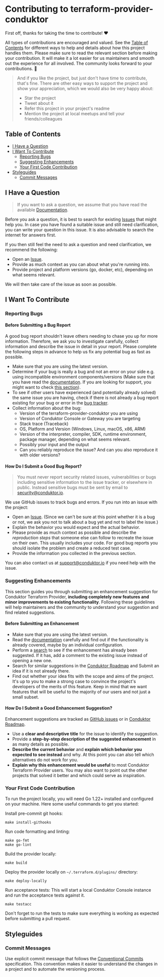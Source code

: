 <!-- omit in toc -->
# Contributing to terraform-provider-conduktor

First off, thanks for taking the time to contribute! ❤️

All types of contributions are encouraged and valued. See the [Table of Contents](#table-of-contents) for different ways to help and details about how this project handles them. Please make sure to read the relevant section before making your contribution. It will make it a lot easier for us maintainers and smooth out the experience for all involved. The community looks forward to your contributions. 🎉

> And if you like the project, but just don't have time to contribute, that's fine. There are other easy ways to support the project and show your appreciation, which we would also be very happy about:
> - Star the project
> - Tweet about it
> - Refer this project in your project's readme
> - Mention the project at local meetups and tell your friends/colleagues

<!-- omit in toc -->
## Table of Contents

- [I Have a Question](#i-have-a-question)
- [I Want To Contribute](#i-want-to-contribute)
  - [Reporting Bugs](#reporting-bugs)
  - [Suggesting Enhancements](#suggesting-enhancements)
  - [Your First Code Contribution](#your-first-code-contribution)
- [Styleguides](#styleguides)
  - [Commit Messages](#commit-messages)



## I Have a Question

> If you want to ask a question, we assume that you have read the available [Documentation](https://docs.conduktor.io/).

Before you ask a question, it is best to search for existing [Issues](https://github.com/conduktor/terraform-provider-conduktor/issues) that might help you. In case you have found a suitable issue and still need clarification, you can write your question in this issue. It is also advisable to search the internet for answers first.

If you then still feel the need to ask a question and need clarification, we recommend the following:

- Open an [Issue](https://github.com/conduktor/terraform-provider-conduktor/issues/new).
- Provide as much context as you can about what you're running into.
- Provide project and platform versions (go, docker, etc), depending on what seems relevant.

We will then take care of the issue as soon as possible.

## I Want To Contribute

### Reporting Bugs

<!-- omit in toc -->
#### Before Submitting a Bug Report

A good bug report shouldn't leave others needing to chase you up for more information. Therefore, we ask you to investigate carefully, collect information and describe the issue in detail in your report. Please complete the following steps in advance to help us fix any potential bug as fast as possible.

- Make sure that you are using the latest version.
- Determine if your bug is really a bug and not an error on your side e.g. using incompatible environment components/versions (Make sure that you have read the [documentation](https://docs.conduktor.io/). If you are looking for support, you might want to check [this section](#i-have-a-question)).
- To see if other users have experienced (and potentially already solved) the same issue you are having, check if there is not already a bug report existing for your bug or error in the [bug tracker](https://github.com/conduktor/terraform-provider-conduktor/issues?q=label%3Abug).
- Collect information about the bug:
  - Version of the terraform-provider-conduktor you are using
  - Version of Conduktor Console or Gateway you are targeting
  - Stack trace (Traceback)
  - OS, Platform and Version (Windows, Linux, macOS, x86, ARM)
  - Version of the interpreter, compiler, SDK, runtime environment, package manager, depending on what seems relevant.
  - Possibly your input and the output
  - Can you reliably reproduce the issue? And can you also reproduce it with older versions?

<!-- omit in toc -->
#### How Do I Submit a Good Bug Report?

> You must never report security related issues, vulnerabilities or bugs including sensitive information to the issue tracker, or elsewhere in public. Instead sensitive bugs must be sent by email to [security@conduktor.io]().

We use GitHub issues to track bugs and errors. If you run into an issue with the project:

- Open an [Issue](https://github.com/conduktor/terraform-provider-conduktor/issues/new). (Since we can't be sure at this point whether it is a bug or not, we ask you not to talk about a bug yet and not to label the issue.)
- Explain the behavior you would expect and the actual behavior.
- Please provide as much context as possible and describe the *reproduction steps* that someone else can follow to recreate the issue on their own. This usually includes your code. For good bug reports you should isolate the problem and create a reduced test case.
- Provide the information you collected in the previous section.

You can also contact us at [support@conduktor.io]() if you need help with the issue.


### Suggesting Enhancements

This section guides you through submitting an enhancement suggestion for Conduktor Terraform Provider, **including completely new features and minor improvements to existing functionality**. Following these guidelines will help maintainers and the community to understand your suggestion and find related suggestions.

<!-- omit in toc -->
#### Before Submitting an Enhancement

- Make sure that you are using the latest version.
- Read the [documentation](https://docs.conduktor.io/) carefully and find out if the functionality is already covered, maybe by an individual configuration.
- Perform a [search](https://github.com/conduktor/terraform-provider-conduktor/issues) to see if the enhancement has already been suggested. If it has, add a comment to the existing issue instead of opening a new one.
- Search for similar suggestions in the [Conduktor Roadmap](https://product.conduktor.help/) and Submit an idea if it is not already there.
- Find out whether your idea fits with the scope and aims of the project. It's up to you to make a strong case to convince the project's developers of the merits of this feature. Keep in mind that we want features that will be useful to the majority of our users and not just a small subset.

<!-- omit in toc -->
#### How Do I Submit a Good Enhancement Suggestion?

Enhancement suggestions are tracked as [GitHub issues](https://github.com/conduktor/terraform-provider-conduktor/issues) or in [Conduktor Roadmap](https://product.conduktor.help/).

- Use a **clear and descriptive title** for the issue to identify the suggestion.
- Provide a **step-by-step description of the suggested enhancement** in as many details as possible.
- **Describe the current behavior** and **explain which behavior you expected to see instead** and why. At this point you can also tell which alternatives do not work for you.
- **Explain why this enhancement would be useful** to most Conduktor Terraform Provider users. You may also want to point out the other projects that solved it better and which could serve as inspiration.

### Your First Code Contribution

To run the project locally, you will need Go 1.22+ installed and configured on your machine.
Here some useful commands to get you started:

Install pre-commit git hooks:
```shell
make install-githooks
```

Run code formatting and linting:
```shell
make go-fmt
make go-lint
```

Build the provider locally:
```shell
make build
```

Deploy the provider locally on `~/.terraform.d/plugins/` directory:
```shell
make deploy-locally
```

Run acceptance tests:
This will start a local Conduktor Console instance and run the acceptance tests against it.
```shell
make testacc
```

Don't forget to run the tests to make sure everything is working as expected before submitting a pull request.

## Styleguides
### Commit Messages
Use explicit commit message that follows the [Conventional Commits](https://www.conventionalcommits.org/en/v1.0.0/) specification. This convention makes it easier to understand the changes in a project and to automate the versioning process.


<!-- omit in toc -->
